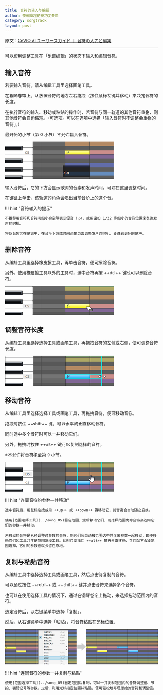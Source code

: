```yaml
---
title: 音符的输入与编辑
author: 夜輪風超絶技巧変奏曲
category: songtrack
layout: post
---
```

原文：[CeVIO AI ユーザーズガイド ┃ 音符の入力と編集](https://cevio.jp/guide/cevio_ai/songtrack/song_02/)

---

可以使用调整工具在「乐谱编辑」的状态下输入和编辑音符。

## 输入音符

若要输入音符，请从编辑工具里选择画笔工具。

在钢琴卷帘上，从放置音符的地方左右拖拽（按住鼠标左键并移动）来决定音符的长度。

在执行音符的输入、移动或粘贴的操作时，若音符与同一轨道的其他音符重叠，则其他音符会自动缩短。（可选项。可以在选项中选择「输入音符时不调整会重叠的音符」。）

最开始的小节（第 0 小节）不允许输入音符。

![enter note](images/song_02_1.png)

输入音符后，它的下方会显示歌词的音素和发声时间。可以在这里调整时间。

在键盘上单击，该轨道的角色会唱出当前音阶上的这个音。

!!! hint "音符输入的提示"

    不推荐用音符和音符间细小的空隙表示促音（っ），或用诸如 1/32 等细小的音符位置来表达发声的时机。

    将促音包含在歌词中，在音符下方或时间调整页面调整发声的时机，会得到更好的歌声。

## 删除音符

从编辑工具里选择橡皮擦工具，再单击音符，便可擦除音符。

另外，使用橡皮擦工具以外的工具时，选中音符再按 ++del++ 键也可以删除音符。

![delete note](images/song_02_2.png)

## 调整音符长度

从编辑工具里选择选择工具或画笔工具，再拖拽音符的左侧或右侧，便可调整音符长度。

![adjust note length](images/song_02_3.png)

## 移动音符

从编辑工具里选择选择工具或画笔工具，再拖拽音符，便可移动音符。

拖拽时按住 ++shift++ 键，可以水平或垂直移动音符。

同时选中多个音符时可以一并移动它们。

另外，拖拽时按住 ++alt++ 键可以复制选择的音符。

※不允许将音符移至第 0 小节。

![move note](images/song_02_4.png)

!!! hint "连同音符的参数一并移动"

    选中音符后，用鼠标拖拽或用 ++up++ 或 ++down++ 键移动它，则音高会自动随之变换。

    使用[范围选择工具](../song_05)圈定范围，然后移动它们，则选择范围内的音符会连同它们的参数一并移动。

    若移动的音符是已经调整过参数的音符，则它们会自动被范围选中并连带参数一起移动，即使移动它们的工具并不是范围选择工具。这时只要按住 ++alt++ 键再垂直移动，它们就不会被范围选择，它们的参数也就会留在原地。

## 复制与粘贴音符

从编辑工具中选择选择工具或画笔工具，然后点击待复制的音符。

可以通过按住 ++rctrl++ 或 ++shift++ 键并点击音符来选择多个音符。

也可以在使用选择工具的情况下，通过在钢琴卷帘上拖动，来选择拖动范围内的音符。

选定音符后，从右键菜单中选择「复制」。

然后，从右键菜单中选择「粘贴」，将音符粘贴在光标位置。

![copy and paste note](images/song_02_5.png)

!!! hint "连同音符的参数一并复制与粘贴"

    使用[范围选择工具](../song_05)圈定范围后复制，可以一并复制范围内的音符调整值、节拍、强弱记号等参数。之后，利用光标指定位置并粘贴，便可轻松地再现原始的音符和调整值。
